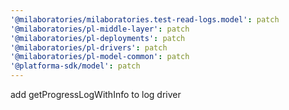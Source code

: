 ```yaml
---
'@milaboratories/milaboratories.test-read-logs.model': patch
'@milaboratories/pl-middle-layer': patch
'@milaboratories/pl-deployments': patch
'@milaboratories/pl-drivers': patch
'@milaboratories/pl-model-common': patch
'@platforma-sdk/model': patch
---
```


add getProgressLogWithInfo to log driver
